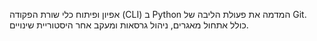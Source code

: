 אפיון ופיתוח כלי שורת הפקודה (CLI) ב Python המדמה את פעולת הליבה של Git. כולל אתחול מאגרים, ניהול גרסאות ומעקב אחר היסטוריית שינויים.

